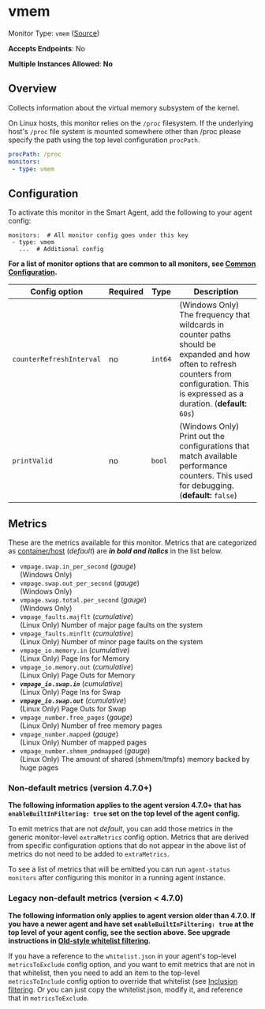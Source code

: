 
<!--- Generated by to-integrations-repo script in Smart Agent repo, DO NOT MODIFY HERE --->
<!--- GENERATED BY gomplate from scripts/docs/templates/monitor-page.md.tmpl --->

# vmem

Monitor Type: `vmem` ([Source](https://github.com/signalfx/signalfx-agent/tree/master/pkg/monitors/vmem))

**Accepts Endpoints**: No

**Multiple Instances Allowed**: **No**

## Overview

Collects information about the virtual memory
subsystem of the kernel.

On Linux hosts, this monitor relies on the `/proc` filesystem.
If the underlying host's `/proc` file system is mounted somewhere other than
/proc please specify the path using the top level configuration `procPath`.

```yaml
procPath: /proc
monitors:
 - type: vmem
```


## Configuration

To activate this monitor in the Smart Agent, add the following to your
agent config:

```
monitors:  # All monitor config goes under this key
 - type: vmem
   ...  # Additional config
```

**For a list of monitor options that are common to all monitors, see [Common
Configuration](../monitor-config.html#common-configuration).**


| Config option | Required | Type | Description |
| --- | --- | --- | --- |
| `counterRefreshInterval` | no | `int64` | (Windows Only) The frequency that wildcards in counter paths should be expanded and how often to refresh counters from configuration. This is expressed as a duration. (**default:** `60s`) |
| `printValid` | no | `bool` | (Windows Only) Print out the configurations that match available performance counters.  This used for debugging. (**default:** `false`) |


## Metrics

These are the metrics available for this monitor.
Metrics that are categorized as
[container/host](https://docs.signalfx.com/en/latest/admin-guide/usage.html#about-custom-bundled-and-high-resolution-metrics)
(*default*) are ***in bold and italics*** in the list below.


 - `vmpage.swap.in_per_second` (*gauge*)<br>    (Windows Only)
 - `vmpage.swap.out_per_second` (*gauge*)<br>    (Windows Only)
 - `vmpage.swap.total.per_second` (*gauge*)<br>    (Windows Only)
 - `vmpage_faults.majflt` (*cumulative*)<br>    (Linux Only) Number of major page faults on the system
 - `vmpage_faults.minflt` (*cumulative*)<br>    (Linux Only) Number of minor page faults on the system
 - `vmpage_io.memory.in` (*cumulative*)<br>    (Linux Only) Page Ins for Memory
 - `vmpage_io.memory.out` (*cumulative*)<br>    (Linux Only) Page Outs for Memory
 - ***`vmpage_io.swap.in`*** (*cumulative*)<br>    (Linux Only) Page Ins for Swap
 - ***`vmpage_io.swap.out`*** (*cumulative*)<br>    (Linux Only) Page Outs for Swap
 - `vmpage_number.free_pages` (*gauge*)<br>    (Linux Only) Number of free memory pages
 - `vmpage_number.mapped` (*gauge*)<br>    (Linux Only) Number of mapped pages
 - `vmpage_number.shmem_pmdmapped` (*gauge*)<br>    (Linux Only) The amount of shared (shmem/tmpfs) memory backed by huge pages

### Non-default metrics (version 4.7.0+)

**The following information applies to the agent version 4.7.0+ that has
`enableBuiltInFiltering: true` set on the top level of the agent config.**

To emit metrics that are not _default_, you can add those metrics in the
generic monitor-level `extraMetrics` config option.  Metrics that are derived
from specific configuration options that do not appear in the above list of
metrics do not need to be added to `extraMetrics`.

To see a list of metrics that will be emitted you can run `agent-status
monitors` after configuring this monitor in a running agent instance.

### Legacy non-default metrics (version < 4.7.0)

**The following information only applies to agent version older than 4.7.0. If
you have a newer agent and have set `enableBuiltInFiltering: true` at the top
level of your agent config, see the section above. See upgrade instructions in
[Old-style whitelist filtering](../legacy-filtering.html#old-style-whitelist-filtering).**

If you have a reference to the `whitelist.json` in your agent's top-level
`metricsToExclude` config option, and you want to emit metrics that are not in
that whitelist, then you need to add an item to the top-level
`metricsToInclude` config option to override that whitelist (see [Inclusion
filtering](../legacy-filtering.html#inclusion-filtering).  Or you can just
copy the whitelist.json, modify it, and reference that in `metricsToExclude`.



